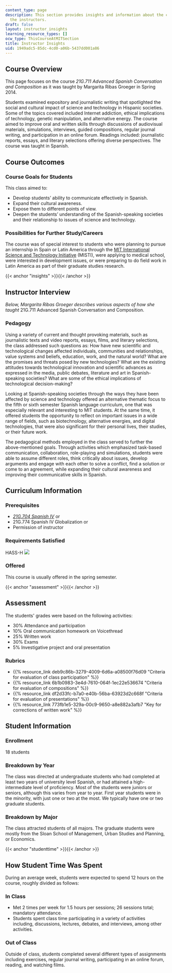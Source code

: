 ```yaml
---
content_type: page
description: This section provides insights and information about the course from
  the instructors.
draft: false
layout: instructor_insights
learning_resource_types: []
ocw_type: ThisCourseAtMITSection
title: Instructor Insights
uid: 1949adc5-85dc-4cd0-a06b-5437dd001a86
---
```

## Course Overview

This page focuses on the course _21G.711 Advanced Spanish Conversation and Composition_ as it was taught by Margarita Ribas Groeger in Spring 2014.

Students examined expository and journalistic writing that spotlighted the social and cultural impact of science and technology in Hispanic societies. Some of the topics covered included Internet addiction, ethical implications of technology, genetic manipulation, and alternative energy. The course aimed to improve oral and written skills through discussions of audiovisual materials, simulations, interviews, guided compositions, regular journal writing, and participation in an online forum. Readings included: journalistic reports, essays, and literary selections offering diverse perspectives. The course was taught in Spanish.

## Course Outcomes

### Course Goals for Students

This class aimed to:

- Develop students’ ability to communicate effectively in Spanish.
- Expand their cultural awareness.
- Expose them to different points of view.
- Deepen the students’ understanding of the Spanish-speaking societies and their relationship to issues of science and technology.

### Possibilities for Further Study/Careers

The course was of special interest to students who were planning to pursue an internship in Spain or Latin America through the [MIT International Science and Technology Initiative](http://misti.mit.edu/) (MISTI), were applying to medical school, were interested in development issues, or were preparing to do field work in Latin America as part of their graduate studies research.

{{< anchor "insights" >}}{{< /anchor >}}

## Instructor Interview

_Below, Margarita Ribas Groeger describes various aspects of how she taught_ 21G.711 Advanced Spanish Conversation and Composition.

### Pedagogy

Using a variety of current and thought provoking materials, such as journalistic texts and video reports, essays, films, and literary selections, the class addressed such questions as: How have new scientific and technological changes affected individuals, communities and relationships, value systems and beliefs, education, work, and the natural world? What are the promises and threats posed by new technologies? What are the existing attitudes towards technological innovation and scientific advances as expressed in the media, public debates, literature and art in Spanish-speaking societies? What are some of the ethical implications of technological decision-making?

Looking at Spanish-speaking societies through the ways they have been affected by science and technology offered an alternative thematic focus to the fifth or sixth semester Spanish language curriculum, one that was especially relevant and interesting to MIT students. At the same time, it offered students the opportunity to reflect on important issues in a wide range of fields, such as biotechnology, alternative energies, and digital technologies, that were also significant for their personal lives, their studies, or their future work.

The pedagogical methods employed in the class served to further the above-mentioned goals. Through activities which emphasized task-based communication, collaboration, role-playing and simulations, students were able to assume different roles, think critically about issues, develop arguments and engage with each other to solve a conflict, find a solution or come to an agreement, while expanding their cultural awareness and improving their communicative skills in Spanish.

## Curriculum Information

### Prerequisites

- [_21G.704 Spanish IV_](/courses/21g-704-spanish-iv-spring-2005) or
- 21G.774 Spanish IV Globalization or
- Permission of instructor

### Requirements Satisfied

HASS-H ![](/images/educator/icon-question-hass-h.png)

### Offered

This course is usually offered in the spring semester.

{{< anchor "assessment" >}}{{< /anchor >}}

## Assessment

The students' grades were based on the following activities:

- 30% Attendance and participation
- 10% Oral communication homework on Voicethread
- 25% Written work
- 30% Exams
- 5% Investigative project and oral presentation

### Rubrics

- {{% resource_link deb9c86b-3279-4009-6d6a-a08500f76d09 "Criteria for evaluation of class participation" %}}
- {{% resource_link 6b1b0983-3e4d-7610-064f-1ec22e536674 "Criteria for evaluation of compositions" %}}
- {{% resource_link df2d33fc-b7a0-e40b-56ba-63923d2c668f "Criteria for evaluation of presentations" %}}
- {{% resource_link 773fb1e5-329a-00c9-9650-a8e882a3afb7 "Key for corrections of written work" %}}

## Student Information

### Enrollment

18 students

### Breakdown by Year

The class was directed at undergraduate students who had completed at least two years of university level Spanish, or had attained a high-intermediate level of proficiency. Most of the students were juniors or seniors, although this varies from year to year. First year students were in the minority, with just one or two at the most. We typically have one or two graduate students.

### Breakdown by Major

The class attracted students of all majors. The graduate students were mostly from the Sloan School of Management, Urban Studies and Planning, or Economics.

{{< anchor "studenttime" >}}{{< /anchor >}}

## How Student Time Was Spent

During an average week, students were expected to spend 12 hours on the course, roughly divided as follows:

### In Class

- Met 2 times per week for 1.5 hours per sessions; 26 sessions total; mandatory attendance.
- Students spent class time participating in a variety of activities including, discussions, lectures, debates, and interviews, among other activities.

### Out of Class

Outside of class, students completed several different types of assignments including exercises, regular journal writing, participating in an online forum, reading, and watching films.